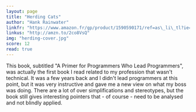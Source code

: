 ```yaml
---
layout: page
title: "Herding Cats"
author: "Hank Rainwater"
linkfr: "https://www.amazon.fr/gp/product/1590590171/ref=as\_li\_tl?ie=UTF8&camp=1642&creative=6746&creativeASIN=1590590171&linkCode=as2&tag=mg092-21"
linkus: "http://amzn.to/2co8VsQ" 
img: "herding-cover.jpg"
score: 12
read: true
---
```


This book, subtitled "A Primer for Programmers Who Lead Programmers", was actually the first book I read related to my profession that wasn't technical. It was a few years back and I didn't lead programmers at this point, but it was very instructive and gave me a new view on what my boss was doing. There are a lot of over simplifications and stereotypes, but the book still gives interesting pointers that - of course - need to be analysed and not blindly applied.
